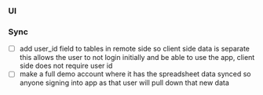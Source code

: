 ### UI


### Sync
- [ ] add user_id field to tables in remote side so client side data is separate
    this allows the user to not login initially and be able to use the app, client side does not require user id
- [ ] make a full demo account where it has the spreadsheet data synced so anyone signing into app as that user will pull down that new data